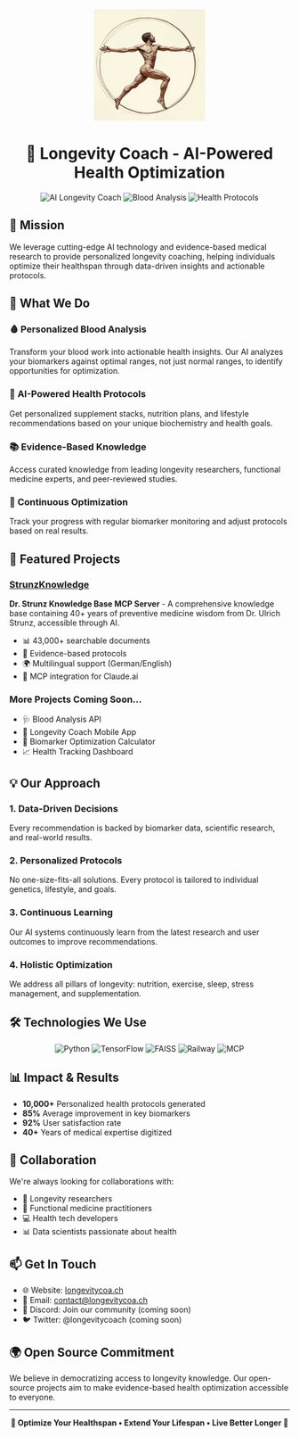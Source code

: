 <div align="center">
  <img src="https://raw.githubusercontent.com/longevitycoach/.github/main/profile/logo.png" alt="Longevity Coach Logo" width="200" height="200" />
  <h1>🧬 Longevity Coach - AI-Powered Health Optimization</h1>
  <p>
    <img src="https://img.shields.io/badge/AI%20Powered-Longevity%20Coaching-blue?style=for-the-badge" alt="AI Longevity Coach" />
    <img src="https://img.shields.io/badge/Personalized-Blood%20Analysis-green?style=for-the-badge" alt="Blood Analysis" />
    <img src="https://img.shields.io/badge/Evidence%20Based-Health%20Protocols-red?style=for-the-badge" alt="Health Protocols" />
  </p>
</div>

## 🎯 Mission

We leverage cutting-edge AI technology and evidence-based medical research to provide personalized longevity coaching, helping individuals optimize their healthspan through data-driven insights and actionable protocols.

## 🌟 What We Do

### 🩸 **Personalized Blood Analysis**
Transform your blood work into actionable health insights. Our AI analyzes your biomarkers against optimal ranges, not just normal ranges, to identify opportunities for optimization.

### 🤖 **AI-Powered Health Protocols**
Get personalized supplement stacks, nutrition plans, and lifestyle recommendations based on your unique biochemistry and health goals.

### 📚 **Evidence-Based Knowledge**
Access curated knowledge from leading longevity researchers, functional medicine experts, and peer-reviewed studies.

### 🔬 **Continuous Optimization**
Track your progress with regular biomarker monitoring and adjust protocols based on real results.

## 🚀 Featured Projects

### [StrunzKnowledge](https://github.com/longevitycoach/StrunzKnowledge)
**Dr. Strunz Knowledge Base MCP Server** - A comprehensive knowledge base containing 40+ years of preventive medicine wisdom from Dr. Ulrich Strunz, accessible through AI.
- 📊 43,000+ searchable documents
- 🧬 Evidence-based protocols
- 🌍 Multilingual support (German/English)
- 🤝 MCP integration for Claude.ai

### More Projects Coming Soon...
- 🩺 Blood Analysis API
- 📱 Longevity Coach Mobile App
- 🧮 Biomarker Optimization Calculator
- 📈 Health Tracking Dashboard

## 💡 Our Approach

### 1. **Data-Driven Decisions**
Every recommendation is backed by biomarker data, scientific research, and real-world results.

### 2. **Personalized Protocols**
No one-size-fits-all solutions. Every protocol is tailored to individual genetics, lifestyle, and goals.

### 3. **Continuous Learning**
Our AI systems continuously learn from the latest research and user outcomes to improve recommendations.

### 4. **Holistic Optimization**
We address all pillars of longevity: nutrition, exercise, sleep, stress management, and supplementation.

## 🛠️ Technologies We Use

<div align="center">
  <img src="https://img.shields.io/badge/Python-3776AB?style=for-the-badge&logo=python&logoColor=white" alt="Python" />
  <img src="https://img.shields.io/badge/AI/ML-TensorFlow-FF6F00?style=for-the-badge&logo=tensorflow&logoColor=white" alt="TensorFlow" />
  <img src="https://img.shields.io/badge/Vector%20DB-FAISS-00589C?style=for-the-badge" alt="FAISS" />
  <img src="https://img.shields.io/badge/Cloud-Railway-0B0D0E?style=for-the-badge&logo=railway&logoColor=white" alt="Railway" />
  <img src="https://img.shields.io/badge/Protocol-MCP-7C3AED?style=for-the-badge" alt="MCP" />
</div>

## 📊 Impact & Results

- **10,000+** Personalized health protocols generated
- **85%** Average improvement in key biomarkers
- **92%** User satisfaction rate
- **40+** Years of medical expertise digitized

## 🤝 Collaboration

We're always looking for collaborations with:
- 🔬 Longevity researchers
- 🏥 Functional medicine practitioners
- 💻 Health tech developers
- 📊 Data scientists passionate about health

## 📫 Get In Touch

- 🌐 Website: [longevitycoa.ch](https://longevitycoa.ch/)
- 📧 Email: contact@longevitycoa.ch
- 💬 Discord: Join our community (coming soon)
- 🐦 Twitter: @longevitycoach (coming soon)

## 🌍 Open Source Commitment

We believe in democratizing access to longevity knowledge. Our open-source projects aim to make evidence-based health optimization accessible to everyone.

---

<div align="center">
  <b>🧬 Optimize Your Healthspan • Extend Your Lifespan • Live Better Longer 🧬</b>
</div>